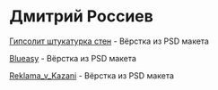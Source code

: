 # Дмитрий Россиев



[Гипсолит штукатурка стен](https://rossiev-dmitriy.github.io/gipsolit/ "Гипсолит штукатурка стен") - Вёрстка из PSD макета

[Blueasy](https://rossiev-dmitriy.github.io/blueasy/ "Blueasy") - Вёрстка из PSD макета

[Reklama_v_Kazani](https://rossiev-dmitriy.github.io/Reklama_v_Kazani/ "Реклама в Казани") - Вёрстка из PSD макета



